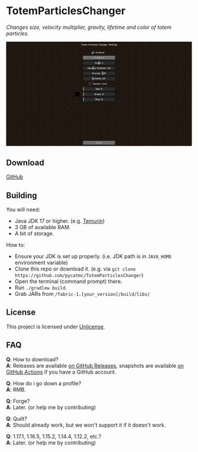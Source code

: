 # TotemParticlesChanger

*Changes size, velocity multiplier, gravity, lifetime and color of totem particles.*   

![Totem Particles Changer's settings](.github/images/settings.png)

## Download
[GitHub](https://github.com/pycatmc/TotemParticlesChanger/releases/latest)

## Building
You will need:

- Java JDK 17 or higher. (e.g. [Temurin](https://adoptium.net/))
- 3 GB of available RAM.
- A bit of storage.

How to:
- Ensure your JDK is set up properly. (i.e. JDK path is in `JAVA_HOME` environment variable)
- Clone this repo or download it. (e.g. via `git clone https://github.com/pycatmc/TotemParticlesChanger`)
- Open the terminal (command prompt) there.
- Run `./gradlew build`.
- Grab JARs from `/fabric-1.[your_version]/build/libs/`

## License
This project is licensed under [Unlicense](https://github.com/pycatmc/TotemParticlesChanger/blob/master/LICENSE).

## FAQ
**Q**: How to download?  
**A**: Releases are available [on GitHub Releases](https://github.com/pycatmc/TotemParticlesChanger/releases/latest), snapshots are available [on GitHub Actions](https://github.com/pycatmc/TotemParticlesChanger/actions) if you have a GitHub account.

**Q**: How do i go down a profile?  
**A**: RMB.

**Q**: Forge?  
**A**: Later. (or help me by contributing)

**Q**: Quilt?  
**A**: Should already work, but we won't support it if it doesn't work.

**Q**: 1.17.1, 1.16.5, 1.15.2, 1.14.4, 1.12.2, etc.?  
**A**: Later. (or help me by contributing)
